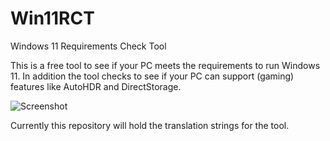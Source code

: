 # Win11RCT
Windows 11 Requirements Check Tool

This is a free tool to see if your PC meets the requirements to run Windows 11. 
In addition the tool checks to see if your PC can support (gaming) features like AutoHDR and DirectStorage.

![Screenshot](screenshot_full.png)

Currently this repository will hold the translation strings for the tool.
